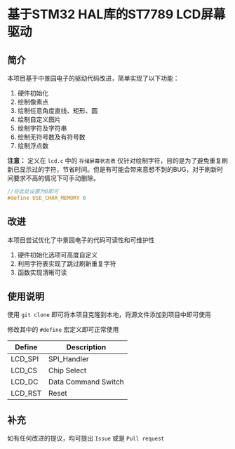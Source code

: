 # 基于STM32 HAL库的ST7789 LCD屏幕驱动

## 简介

本项目基于中景园电子的驱动代码改进，简单实现了以下功能：

1. 硬件初始化
2. 绘制像素点
3. 绘制任意角度直线、矩形、圆
4. 绘制自定义图片
5. 绘制字符及字符串
6. 绘制无符号数及有符号数
7. 绘制浮点数

**注意：** 定义在 `lcd.c` 中的 `存储屏幕状态表` 仅针对绘制字符，目的是为了避免重复刷新已显示过的字符，节省时间。但是有可能会带来意想不到的BUG，对于刷新时间要求不高的情况下可手动删除。

~~~C
//将此处设置为0即可
#define USE_CHAR_MEMORY 0
~~~

## 改进

本项目尝试优化了中景园电子的代码可读性和可维护性

1. 硬件初始化选项可高度自定义
2. 利用字符表实现了跳过刷新重复字符
3. 函数实现清晰可读

## 使用说明

使用 `git clone` 即可将本项目克隆到本地，将源文件添加到项目中即可使用

修改其中的 `#define` 宏定义即可正常使用

| Define  | Description         |
| ------- | ------------------- |
| LCD_SPI | SPI_Handler         |
| LCD_CS  | Chip Select         |
| LCD_DC  | Data Command Switch |
| LCD_RST | Reset               |

## 补充

如有任何改进的提议，均可提出 `Issue` 或是 `Pull request` 
